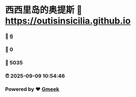 # 西西里岛的奥提斯 :link: https://outisinsicilia.github.io 
### :page_facing_up: [6](https://outisinsicilia.github.io/tag.html) 
### :speech_balloon: 0 
### :hibiscus: 5035 
### :alarm_clock: 2025-09-09 10:54:46 
### Powered by :heart: [Gmeek](https://github.com/Meekdai/Gmeek)
